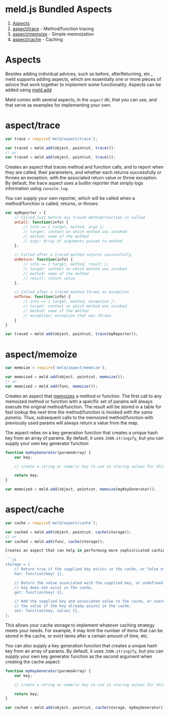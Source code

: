 # meld.js Bundled Aspects

1. [Aspects](#aspects)
1. [aspect/trace](#aspecttrace) - Method/function tracing
1. [aspect/memoize](#aspectmemoize) - Simple memoization
1. [aspect/cache](#aspectcache) - Caching

# Aspects

Besides adding individual advices, such as before, afterReturning, etc., meld supports adding aspects, which are essentially one or more pieces of advice that work together to implement some functionality.  Aspects can be added using [meld.add](api.md#adding-multiple-advices)

Meld comes with several aspects, in the `aspect` dir, that you can use, and that serve as examples for implementing your own.

# aspect/trace

```js
var trace = require('meld/aspect/trace');

var traced = meld.add(object, pointcut, trace());
// or
var traced = meld.add(object, pointcut, trace());
```

Creates an aspect that traces method and function calls, and to report when they are called, their parameters, and whether each returns successfully or throws an exception, with the associated return value or throw exception.  By default, the trace aspect uses a builtin reporter that simply logs information using `console.log`.

You can supply your own reporter, which will be called when a method/function is called, returns, or throws:

```js
var myReporter = {
	// Called just before any traced method/function is called
	onCall: function(info) {
		// info == { target, method, args };
		// target: context on which method was invoked
		// method: name of the method
		// args: Array of arguments passed to method
	},

	// Called after a traced method returns successfully
	onReturn: function(info) {
		// info == { target, method, result };
		// target: context on which method was invoked
		// method: name of the method
		// result: return value
	},

	// Called after a traced method throws an exception
	onThrow: function(info) {
		// info == { target, method, exception };
		// target: context on which method was invoked
		// method: name of the method
		// exception: exception that was thrown
	}
}

var traced = meld.add(object, pointcut, trace(myReporter));
```

# aspect/memoize

```js
var memoize = require('meld/aspect/memoize');

var memoized = meld.add(object, pointcut, memoize());
// or
var memoized = meld.add(func, memoize());
```

Creates an aspect that [memoizes](http://en.wikipedia.org/wiki/Memoization) a method or function.  The first call to any memoized method or function with a specific set of params will always execute the original method/function.  The result will be stored in a table for fast lookup the next time the method/function is invoked *with the same params*.  Thus, subsequent calls to the memoized method/function with previously used params will always return a value from the map.

The aspect relies on a key generation function that creates a unique hash key from an array of params.  By default, it uses `JSON.stringify`, but you can supply your own key generator function:

```js
function myKeyGenerator(paramsArray) {
	var key;

	// create a string or numeric key to use in storing values for this set of params

	return key;
}

var memoized = meld.add(object, pointcut, memoize(myKeyGenerator));
```

# aspect/cache

```js
var cache = require('meld/aspect/cache');

var cached = meld.add(object, pointcut, cache(storage));
// or
var cached = meld.add(func, cache(storage));

Creates an aspect that can help in performing more sophisticated caching than the [memoize aspect](#aspectmemoize).  You must supply a cache storage object that implements the following API:

```js
storage = {
	// Return true if the supplied key exists in the cache, or false otherwise.
	has: function(key) {},

	// Return the value associated with the supplied key, or undefined if the
	// key does not exist in the cache.
	get: function(key) {},

	// Add the supplied key and associated value to the cache, or overwrite
	// the value if the key already exists in the cache.
	set: function(key, value) {},
};
```

This allows your cache storage to implement whatever caching strategy meets your needs.  For example, it may limit the number of items that can be stored in the cache, or evict items after a certain amount of time, etc.

You can also supply a key generation function that creates a unique hash key from an array of params.  By default, it uses `JSON.stringify`, but you can supply your own key generator function as the second argument when creating the cache aspect:

```js
function myKeyGenerator(paramsArray) {
	var key;

	// create a string or numeric key to use in storing values for this set of params

	return key;
}

var cached = meld.add(object, pointcut, cache(storage, myKeyGenerator));
```
